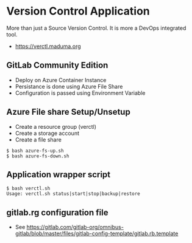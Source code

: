 # Version Control Application

More than just a Source Version Control. It is more a DevOps integrated tool.
- https://verctl.maduma.org

## GitLab Community Edition

- Deploy on Azure Container Instance
- Persistance is done using Azure File Share
- Configuration is passed using Environment Variable

## Azure File share Setup/Unsetup

- Create a resource group (verctl)
- Create a storage account
- Create a file share
```
$ bash azure-fs-up.sh
$ bash azure-fs-down.sh
```

## Application wrapper script
```
$ bash verctl.sh
Usage: verctl.sh status|start|stop|backup|restore
```

## gitlab.rg configuration file

- See https://gitlab.com/gitlab-org/omnibus-gitlab/blob/master/files/gitlab-config-template/gitlab.rb.template
